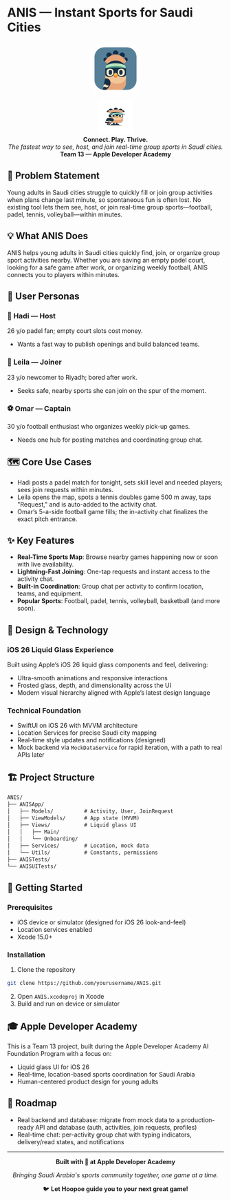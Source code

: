 # ANIS — Instant Sports for Saudi Cities

<div align="center">
  <img src="app-icon.png" alt="ANIS App Icon" width="120" height="120" style="border-radius: 20px;">
  <br/>
  <img src="hoopoe-mascot.png" alt="Hoopoe Mascot" width="80" height="80" style="margin-top: 10px;">
  <br/>
  <strong>Connect. Play. Thrive.</strong>
  <br/>
  <em>The fastest way to see, host, and join real-time group sports in Saudi cities.</em>
  <br/>
  <strong>Team 13 — Apple Developer Academy</strong>
</div>

## 🎯 Problem Statement

Young adults in Saudi cities struggle to quickly fill or join group activities when plans change last minute, so spontaneous fun is often lost. No existing tool lets them see, host, or join real-time group sports—football, padel, tennis, volleyball—within minutes.

## 💡 What ANIS Does

ANIS helps young adults in Saudi cities quickly find, join, or organize group sport activities nearby. Whether you are saving an empty padel court, looking for a safe game after work, or organizing weekly football, ANIS connects you to players within minutes.

## 👥 User Personas

### 🏓 Hadi — Host
26 y/o padel fan; empty court slots cost money.
- Wants a fast way to publish openings and build balanced teams.

### 🎾 Leila — Joiner
23 y/o newcomer to Riyadh; bored after work.
- Seeks safe, nearby sports she can join on the spur of the moment.

### ⚽ Omar — Captain
30 y/o football enthusiast who organizes weekly pick-up games.
- Needs one hub for posting matches and coordinating group chat.

## 🗺️ Core Use Cases

- Hadi posts a padel match for tonight, sets skill level and needed players; sees join requests within minutes.
- Leila opens the map, spots a tennis doubles game 500 m away, taps "Request," and is auto-added to the activity chat.
- Omar’s 5-a-side football game fills; the in-activity chat finalizes the exact pitch entrance.

## ✨ Key Features

- **Real-Time Sports Map**: Browse nearby games happening now or soon with live availability.
- **Lightning-Fast Joining**: One-tap requests and instant access to the activity chat.
- **Built-in Coordination**: Group chat per activity to confirm location, teams, and equipment.
- **Popular Sports**: Football, padel, tennis, volleyball, basketball (and more soon).

## 📱 Design & Technology

### iOS 26 Liquid Glass Experience
Built using Apple’s iOS 26 liquid glass components and feel, delivering:
- Ultra-smooth animations and responsive interactions
- Frosted glass, depth, and dimensionality across the UI
- Modern visual hierarchy aligned with Apple’s latest design language

### Technical Foundation
- SwiftUI on iOS 26 with MVVM architecture
- Location Services for precise Saudi city mapping
- Real-time style updates and notifications (designed)
- Mock backend via `MockDataService` for rapid iteration, with a path to real APIs later

## 🏗️ Project Structure

```
ANIS/
├── ANISApp/
│   ├── Models/          # Activity, User, JoinRequest
│   ├── ViewModels/      # App state (MVVM)
│   ├── Views/           # Liquid glass UI
│   │   ├── Main/
│   │   └── Onboarding/
│   ├── Services/        # Location, mock data
│   └── Utils/           # Constants, permissions
├── ANISTests/
└── ANISUITests/
```

## 🚀 Getting Started

### Prerequisites
- iOS device or simulator (designed for iOS 26 look-and-feel)
- Location services enabled
- Xcode 15.0+

### Installation
1) Clone the repository
```bash
git clone https://github.com/yourusername/ANIS.git
```
2) Open `ANIS.xcodeproj` in Xcode
3) Build and run on device or simulator

## 🎓 Apple Developer Academy

This is a Team 13 project, built during the Apple Developer Academy AI Foundation Program with a focus on:
- Liquid glass UI for iOS 26
- Real-time, location-based sports coordination for Saudi Arabia
- Human-centered product design for young adults

## 🌟 Roadmap

- Real backend and database: migrate from mock data to a production-ready API and database (auth, activities, join requests, profiles)
- Real-time chat: per-activity group chat with typing indicators, delivery/read states, and notifications

---

<div align="center">
  <p><strong>Built with 💚 at Apple Developer Academy</strong></p>
  <p><em>Bringing Saudi Arabia's sports community together, one game at a time.</em></p>
  <p>🐦 <strong>Let Hoopoe guide you to your next great game!</strong></p>
</div>
